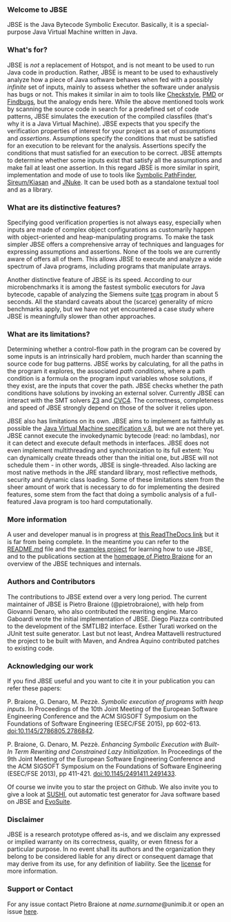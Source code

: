 ### Welcome to JBSE
JBSE is the Java Bytecode Symbolic Executor. Basically, it is a special-purpose Java Virtual Machine written in Java.

### What's for?
JBSE is *not* a replacement of Hotspot, and is not meant to be used to run Java code in production. Rather, JBSE is meant to be used to exhaustively analyze how a piece of Java software behaves when fed with a possibly *infinite* set of inputs, mainly to assess whether the software under analysis has bugs or not. This makes it similar in aim to tools like [Checkstyle](http://checkstyle.sourceforge.net), [PMD](http://pmd.sourceforge.net) or [Findbugs](http://findbugs.sourceforge.net), but the analogy ends here. While the above mentioned tools work by scanning the source code in search for a predefined set of code patterns, JBSE simulates the execution of the compiled classfiles (that's why it is a Java Virtual Machine). JBSE expects that you specify the verification properties of interest for your project as a set of *assumptions* and *assertions*. Assumptions specify the conditions that must be satisfied for an execution to be relevant for the analysis. Assertions specify the conditions that must satisfied for an execution to be correct. JBSE attempts to determine whether some inputs exist that satisfy all the assumptions and make fail at least one assertion. In this regard JBSE is more similar in spirit, implementation and mode of use to tools like [Symbolic PathFinder](http://babelfish.arc.nasa.gov/trac/jpf/wiki/projects/jpf-symbc), [Sireum/Kiasan](http://www.sireum.org) and [JNuke](http://fmv.jku.at/jnuke/). It can be used both as a standalone textual tool and as a library. 

### What are its distinctive features?
Specifying good verification properties is not always easy, especially when inputs are made of complex object configurations as customarily happen with object-oriented and heap-manipulating programs. To make the task simpler JBSE offers a comprehensive array of techniques and languages for expressing assumptions and assertions. None of the tools we are currently aware of offers all of them. This allows JBSE to execute and analyze a wide spectrum of Java programs, including programs that manipulate arrays.

Another distinctive feature of JBSE is its speed. According to our microbenchmarks it is among the fastest symbolic executors for Java bytecode, capable of analyzing the Siemens suite [tcas](http://sir.unl.edu) program in about 5 seconds. All the standard caveats about the (scarce) generality of micro benchmarks apply, but we have not yet encountered a case study where JBSE is meaningfully slower than other approaches.

### What are its limitations?
Determining whether a control-flow path in the program can be covered by some inputs is an intrinsically hard problem, much harder than scanning the source code for bug patterns. JBSE works by calculating, for all the paths in the program it explores, the associated *path conditions*, where a path condition is a formula on the program input variables whose solutions, if they exist, are the inputs that cover the path. JBSE checks whether the path conditions have solutions by invoking an external solver. Currently JBSE can interact with the SMT solvers [Z3](http://z3.codeplex.com) and [CVC4](http://cvc4.cs.nyu.edu/). The correctness, completeness and speed of JBSE strongly depend on those of the solver it relies upon. 

JBSE also has limitations on its own. JBSE aims to implement as faithfully as possible the [Java Virtual Machine specification v.8](http://docs.oracle.com/javase/specs/jvms/se8/html/index.html), but we are not there yet. JBSE cannot execute the invokedynamic bytecode (read: no lambdas), nor it can detect and execute default methods in interfaces. JBSE does not even implement multithreading and synchronization to its full extent: You can dynamically create threads other than the initial one, but JBSE will not schedule them - in other words, JBSE is single-threaded. Also lacking are most native methods in the JRE standard library, most reflective methods, security and dynamic class loading. Some of these limitations stem from the sheer amount of work that is necessary to do for implementing the desired features, some stem from the fact that doing a symbolic analysis of a full-featured Java program is too hard computationally.

### More information
A user and developer manual is in progress at [this ReadTheDocs link](https://jbse-manual.readthedocs.io/) but it is far from being complete. In the meantime you can refer to the [README.md](https://github.com/pietrobraione/jbse/blob/master/README.md) file and the [examples project](https://github.com/pietrobraione/jbse-examples) for learning how to use JBSE, and to the publications section at the [homepage of Pietro Braione](https://sites.google.com/site/pietrobraione/home) for an overview of the JBSE techniques and internals.

### Authors and Contributors
The contributions to JBSE extend over a very long period. The current maintainer of JBSE is Pietro Braione (@pietrobraione), with help from Giovanni Denaro, who also contributed the rewriting engine. Marco Gaboardi wrote the initial implementation of JBSE. Diego Piazza contributed to the development of the SMTLIB2 interface. Esther Turati worked on the JUnit test suite generator. Last but not least, Andrea Mattavelli restructured the project to be built with Maven, and Andrea Aquino contributed patches to existing code.

### Acknowledging our work
If you find JBSE useful and you want to cite it in your publication you can refer these papers:

P. Braione, G. Denaro, M. Pezzè. *Symbolic execution of programs with heap inputs*. In Proceedings of the 10th Joint Meeting of the European Software Engineering Conference and the ACM SIGSOFT Symposium on the Foundations of Software Engineering (ESEC/FSE 2015), pp 602-613. [doi:10.1145/2786805.2786842](https://doi.org/10.1145/2786805.2786842).

P. Braione, G. Denaro, M. Pezzè. *Enhancing Symbolic Execution with Built-In Term Rewriting and Constrained Lazy Initialization*. In Proceedings of the 9th Joint Meeting of the European Software Engineering Conference and the ACM SIGSOFT Symposium on the Foundations of Software Engineering (ESEC/FSE 2013), pp 411-421. [doi:10.1145/2491411.2491433](https://doi.org/10.1145/2491411.2491433).

Of course we invite you to star the project on Github. We also invite you to give a look at [SUSHI](https://github.com/pietrobraione/sushi), out automatic test generator for Java software based on JBSE and [EvoSuite](http://www.evosuite.org/).

### Disclaimer
JBSE is a research prototype offered as-is, and we disclaim any expressed or implied warranty on its correctness, quality, or even fitness for a particular purpose. In no event shall its authors and the organization they belong to be considered liable for any direct or consequent damage that may derive from its use, for any definition of liability. See the [license](https://github.com/pietrobraione/jbse/blob/master/LICENSE.txt) for more information.

### Support or Contact
For any issue contact Pietro Braione at *name*.*surname*@unimib.it or open an issue [here](https://github.com/pietrobraione/jbse/issues).
